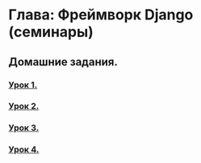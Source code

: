 # Глава: Фреймворк Django (семинары)
## Домашние задания.
 
### [Урок 1.](/Lesson01/Homework)

### [Урок 2.](/Lesson02/homework2)

### [Урок 3.](/Lesson03/Homework)

### [Урок 4.](/Lesson04/Prj03)

[//]: # (### [Урок 5.]&#40;/Lesson05/Homework&#41;)

[//]: # (### [Урок 6.]&#40;/Lesson06/Homework&#41;)